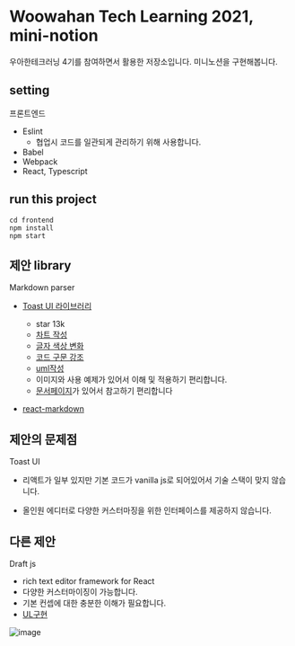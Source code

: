 # Woowahan Tech Learning 2021, mini-notion

우아한테크러닝 4기를 참여하면서 활용한 저장소입니다.
미니노션을 구현해봅니다.

## setting

프론트엔드

- Eslint
  - 협업시 코드를 일관되게 관리하기 위해 사용합니다.
- Babel
- Webpack
- React, Typescript

## run this project

```git
cd frontend
npm install
npm start
```

## 제안 library

Markdown parser

- [Toast UI 라이브러리](https://github.com/nhn/tui.editor)

  - star 13k
  - [차트 작성](https://github.com/nhn/tui.editor/tree/master/plugins/chart)
  - [글자 색상 변화](https://github.com/nhn/tui.editor/tree/master/plugins/color-syntax)
  - [코드 구문 강조](https://github.com/nhn/tui.editor/tree/master/plugins/code-syntax-highlight)
  - [uml작성](https://github.com/nhn/tui.editor/tree/master/plugins/uml)
  - 이미지와 사용 예제가 있어서 이해 및 적용하기 편리합니다.
  - [문서페이지](https://ui.toast.com/)가 있어서 참고하기 편리합니다

- [react-markdown](https://www.npmjs.com/package/react-markdown)

## 제안의 문제점

Toast UI

- 리액트가 일부 있지만 기본 코드가 vanilla js로 되어있어서 기술 스택이 맞지 않습니다.

- 올인원 에디터로 다양한 커스터마징을 위한 인터페이스를 제공하지 않습니다.

## 다른 제안

Draft js

- rich text editor framework for React
- 다양한 커스터마이징이 가능합니다.
- 기본 컨셉에 대한 충분한 이해가 필요합니다.
- [UL구현](https://codesandbox.io/s/floral-frog-lgdo7?file=/src/App.tsx)

![image](https://user-images.githubusercontent.com/58525009/121153105-be5bfa00-c880-11eb-99e6-28a334ae0d37.png)
